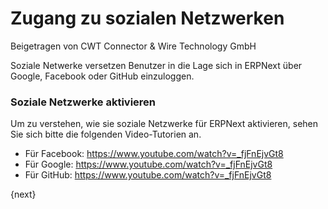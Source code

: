 # Zugang zu sozialen Netzwerken
<span class="text-muted contributed-by">Beigetragen von CWT Connector & Wire Technology GmbH</span>

Soziale Netwerke versetzen Benutzer in die Lage sich in ERPNext über Google, Facebook oder GitHub einzuloggen.

### Soziale Netzwerke aktivieren

Um zu verstehen, wie sie soziale Netzwerke für ERPNext aktivieren, sehen Sie sich bitte die folgenden Video-Tutorien an.

* Für Facebook: https://www.youtube.com/watch?v=_fjFnEjvGt8
* Für Google: https://www.youtube.com/watch?v=_fjFnEjvGt8
* Für GitHub: https://www.youtube.com/watch?v=_fjFnEjvGt8

{next}
